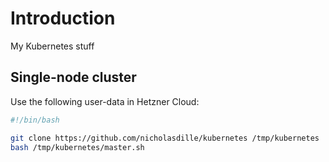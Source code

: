 # Introduction

My Kubernetes stuff

## Single-node cluster

Use the following user-data in Hetzner Cloud:

```bash
#!/bin/bash

git clone https://github.com/nicholasdille/kubernetes /tmp/kubernetes
bash /tmp/kubernetes/master.sh
```